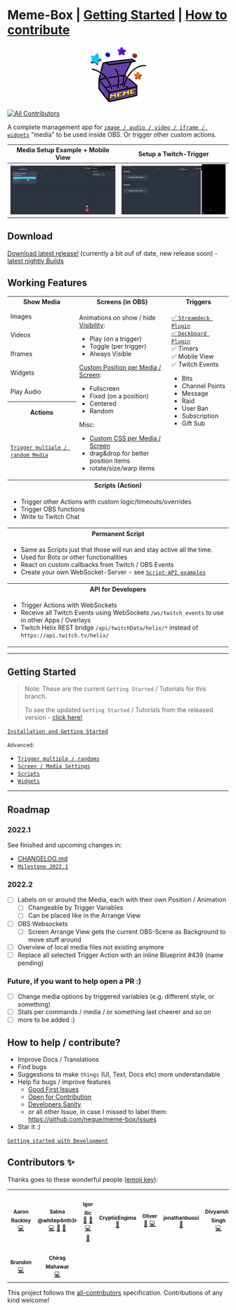 # Meme-Box | [Getting Started](#getting-started) | [How to contribute](#how-to-help--contribute)

<p align="center">

<img src="./assets/memebox-optimized.svg" width="128" height="128">

</p>

<!-- ALL-CONTRIBUTORS-BADGE:START - Do not remove or modify this section -->
[![All Contributors](https://img.shields.io/badge/all_contributors-9-orange.svg?style=flat-square)](#contributors-)
<!-- ALL-CONTRIBUTORS-BADGE:END -->

A complete management app for [`image / audio / video / iframe / widgets`](/tutorials/type_overview.md) "media" to be used inside OBS. Or trigger other custom actions.

|**Media Setup Example + Mobile View**|**Setup a Twitch-Trigger**|
|--|--|
|![memebox example setup gif](./assets/memebox_example_mobile_view.gif)|![memebox example twitch trigger gif](./assets/memebox_example_twitch.gif)|


## Download

[Download latest release!](https://github.com/negue/meme-box/releases) (currently a bit ouf of date, new release soon) - [latest nightly Builds](https://github.com/negue/meme-box-nightly/releases)


## Working Features

<table>
  <tr>
    <th>Show Media</th>
    <th>Screens (in OBS) </th>
    <th colspan=2>Triggers </th>
  </tr>
  <tr>
    <td>Images</td>
    <td rowspan=7>

Animations on show / hide
[Visibility][URL_ADVANCED_SETTINGS]:
- Play (on a trigger)
- Toggle (per trigger)
- Always Visible

[Custom Position per Media / Screen][URL_ADVANCED_SETTINGS]:
- Fullscreen
- Fixed (on a position)
- Centered
- Random

Misc:
- [Custom CSS per Media / Screen][URL_ADVANCED_SETTINGS]
- drag&drop for better position items
- rotate/size/warp items
</td>
<td rowspan=7 valign="top">

[✅ `Streamdeck Plugin`][STREAMDECK_PLUGIN]
<br/>
[✅ `Deckboard Plugin`](https://github.com/gigili/deckboard-memebox)
<br/>
✅ Timers <br/>
✅ Mobile View <br/>
✅ Twitch Events<br/>
<ul>
    <li> Bits </li>
    <li> Channel Points </li>
    <li> Message </li>
    <li> Raid </li>
    <li> User Ban </li>
    <li> Subscription </li>
    <li> Gift Sub </li>
</ul>

</td>
  </tr>
  <tr>
    <td>Videos</td>
  </tr>
  <tr>
    <td>Iframes</td>
  </tr>
  <tr>
    <td>Widgets</td>
  </tr>
  <tr>
    <td>Play Audio</td>
  </tr>
   <tr>
    <th>Actions</th>
  </tr>

  <tr>
    <td>

[`Trigger multiple / random Media`][URL_META_CLIPS]
</td>
  </tr>
   <tr>
    <th colspan=3>Scripts (Action)</th>
  </tr>

  <tr>
    <td colspan=3>

- Trigger other Actions with custom logic/timeouts/overrides
- Trigger OBS functions
- Write to Twitch Chat
</td>

</tr>
   <tr>
    <th colspan=3>Permanent Script</th>
  </tr>

<tr>
    <td colspan=3>

- Same as Scripts just that those will run and stay active all the time.
- Used for Bots or other functionalities
- React on custom callbacks from Twitch / OBS Events
- Create your own WebSocket-Server - see [`Script-API examples`][URL_SCRIPTS]
</td>
  </tr>

  <tr>
    <th colspan=3>API for Developers</th>
  </tr>

  <tr>
    <td colspan=3>

- Trigger Actions with WebSockets
- Receive all Twitch Events using WebSockets `/ws/twitch_events` to use in other Apps / Overlays
- Twitch Helix REST bridge `/api/twitchData/helix/*` instead of `https://api.twitch.tv/helix/`
  </td>
  </tr>
</table>

-----

## Getting Started

> Note: These are the current `Getting Started` / Tutorials for this branch.
>
> To see the updated `Getting Started` / Tutorials from the released version - [click here!](https://github.com/negue/meme-box/tree/release#getting-started)

[`Installation and Getting Started`](https://github.com/meme-box/memebox-101/blob/main/00/README.md)

`Advanced`:

- [`Trigger multiple / randoms`][URL_META_CLIPS]
- [`Screen / Media Settings`][URL_ADVANCED_SETTINGS]
- [`Scripts`][URL_SCRIPTS]
- [`Widgets`][URL_WIDGETS]

[URL_META_CLIPS]: tutorials/meta_media.md
[URL_SCRIPTS]: tutorials/scripts.md
[URL_WIDGETS]: tutorials/widgets.md
[URL_ADVANCED_SETTINGS]: ./tutorials/screen_media_advanced_settings.md
[STREAMDECK_PLUGIN]: ./memebox-streamdeck/Release/com.memebox.memebox-streamdeck.streamDeckPlugin

___

## Roadmap

### 2022.1
See finished and upcoming changes in:
- [CHANGELOG.md](CHANGELOG.md)
- [`Milestone 2022.1`](https://github.com/negue/meme-box/milestone/5)

### 2022.2
* [ ] Labels on or around the Media, each with their own Position / Animation
  * [ ] Changeable by Trigger Variables
  * [ ] Can be placed like in the Arrange View
* [ ] OBS Websockets
  * [ ] Screen Arrange View gets the current OBS-Scene as Background to move stuff around
* [ ] Overview of local media files not existing anymore
* [ ] Replace all selected Trigger Action with an inline Blueprint #439 (name pending) 

### Future, if you want to help open a PR :)
* [ ] Change media options by triggered variables (e.g. different style, or something)
* [ ] Stats per commands / media / or something last cheerer and so on
* [ ] more to be added :)

## How to help / contribute?
* Improve Docs / Translations
* Find bugs
* Suggestions to make `things` (UI, Text, Docs etc) more understandable
* Help fix bugs / improve features
  * [Good First Issues](https://github.com/negue/meme-box/labels/good%20first%20issue) 
  * [Open for Contribution](https://github.com/negue/meme-box/labels/open%20for%20contribution)
  * [Developers Sanity](https://github.com/negue/meme-box/labels/developers%20sanity)
  * or all other Issue, in case I missed to label them: https://github.com/negue/meme-box/issues 
* Star it :)

[`Getting started with Development`](README_DEV.md)

## Contributors ✨

Thanks goes to these wonderful people ([emoji key](https://allcontributors.org/docs/en/emoji-key)):

<!-- ALL-CONTRIBUTORS-LIST:START - Do not remove or modify this section -->
<!-- prettier-ignore-start -->
<!-- markdownlint-disable -->
<table>
  <tr>
    <td align="center"><a href="http://www.twitch.tv/littleheroesspark"><img src="https://avatars0.githubusercontent.com/u/1301564?v=4?s=100" width="100px;" alt=""/><br /><sub><b>Aaron Rackley</b></sub></a><br /><a href="https://github.com/negue/meme-box/commits?author=ageddesi" title="Code">💻</a></td>
    <td align="center"><a href="http://twitch.tv/whitep4nth3r"><img src="https://avatars0.githubusercontent.com/u/52798353?v=4?s=100" width="100px;" alt=""/><br /><sub><b>Salma @whitep4nth3r</b></sub></a><br /><a href="https://github.com/negue/meme-box/commits?author=whitep4nth3r" title="Code">💻</a> <a href="#ideas-whitep4nth3r" title="Ideas, Planning, & Feedback">🤔</a> <a href="#design-whitep4nth3r" title="Design">🎨</a></td>
    <td align="center"><a href="https://twitch.tv/gacbl"><img src="https://avatars0.githubusercontent.com/u/2153382?v=4?s=100" width="100px;" alt=""/><br /><sub><b>Igor Ilic</b></sub></a><br /><a href="https://github.com/negue/meme-box/issues?q=author%3Agigili" title="Bug reports">🐛</a> <a href="#ideas-gigili" title="Ideas, Planning, & Feedback">🤔</a> <a href="https://github.com/negue/meme-box/commits?author=gigili" title="Code">💻</a> <a href="https://github.com/negue/meme-box/commits?author=gigili" title="Documentation">📖</a></td>
    <td align="center"><a href="https://github.com/CrypticEngima"><img src="https://avatars0.githubusercontent.com/u/30286773?v=4?s=100" width="100px;" alt=""/><br /><sub><b>CrypticEngima</b></sub></a><br /><a href="#design-CrypticEngima" title="Design">🎨</a></td>
    <td align="center"><a href="https://github.com/owehmer"><img src="https://avatars.githubusercontent.com/u/45573843?v=4?s=100" width="100px;" alt=""/><br /><sub><b>Oliver</b></sub></a><br /><a href="https://github.com/negue/meme-box/issues?q=author%3Aowehmer" title="Bug reports">🐛</a> <a href="https://github.com/negue/meme-box/commits?author=owehmer" title="Code">💻</a></td>
    <td align="center"><a href="https://github.com/jonathanbucci"><img src="https://avatars.githubusercontent.com/u/29556823?v=4?s=100" width="100px;" alt=""/><br /><sub><b>jonathanbucci</b></sub></a><br /><a href="https://github.com/negue/meme-box/commits?author=jonathanbucci" title="Documentation">📖</a></td>
    <td align="center"><a href="https://www.linkedin.com/in/divs/"><img src="https://avatars.githubusercontent.com/u/55018955?v=4?s=100" width="100px;" alt=""/><br /><sub><b>Divyanshu Singh</b></sub></a><br /><a href="https://github.com/negue/meme-box/commits?author=divshacker" title="Code">💻</a></td>
  </tr>
  <tr>
    <td align="center"><a href="https://brandonroberts.dev"><img src="https://avatars.githubusercontent.com/u/42211?v=4?s=100" width="100px;" alt=""/><br /><sub><b>Brandon</b></sub></a><br /><a href="https://github.com/negue/meme-box/commits?author=brandonroberts" title="Code">💻</a></td>
    <td align="center"><a href="https://www.linkedin.com/in/chirag-mahawar/"><img src="https://avatars.githubusercontent.com/u/34866279?v=4?s=100" width="100px;" alt=""/><br /><sub><b>Chirag Mahawar</b></sub></a><br /><a href="https://github.com/negue/meme-box/commits?author=chiragmahawar7" title="Code">💻</a></td>
  </tr>
</table>

<!-- markdownlint-restore -->
<!-- prettier-ignore-end -->

<!-- ALL-CONTRIBUTORS-LIST:END -->

This project follows the [all-contributors](https://github.com/all-contributors/all-contributors) specification. Contributions of any kind welcome!
